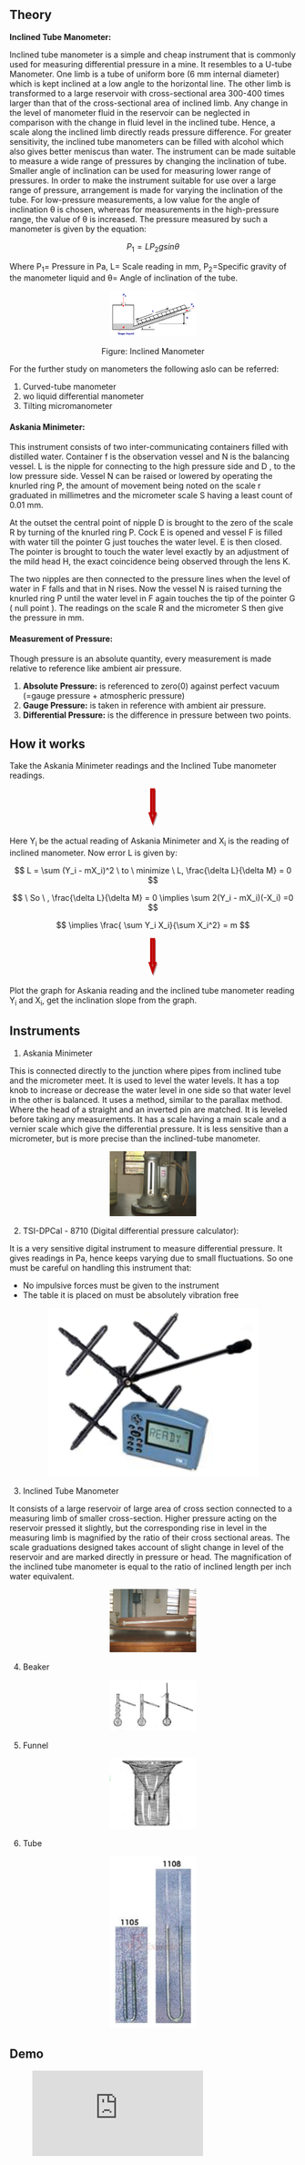 ## Theory

**Inclined Tube Manometer:**

Inclined tube manometer is a simple and cheap instrument that is commonly used for measuring differential pressure in a mine. It resembles to a U-tube Manometer. One limb is a tube of uniform bore (6 mm internal diameter) which is kept inclined at a low angle to the horizontal line. The other limb is transformed to a large reservoir with cross-sectional area 300-400 times larger than that of the cross-sectional area of inclined limb. Any change in the level of manometer fluid in the reservoir can be neglected in comparison with the change in fluid level in the inclined tube. Hence, a scale along the inclined limb directly reads pressure difference. For greater sensitivity, the inclined tube manometers can be filled with alcohol which also gives better meniscus than water. The instrument can be made suitable to measure a wide range of pressures by changing the inclination of tube. Smaller angle of inclination can be used for measuring lower range of pressures. In order to make the instrument suitable for use over a large range of pressure, arrangement is made for varying the inclination of the tube. For low-pressure measurements, a low value for the angle of inclination θ is chosen, whereas for measurements in the high-pressure range, the value of θ is increased. The pressure measured by such a manometer is given by the equation:

$$ P_1 = LP_2gsin \theta $$

Where P<sub>1</sub>= Pressure in Pa, L= Scale reading in mm, P<sub>2</sub>=Specific gravity of the manometer liquid and θ= Angle of inclination of the tube.

<div align="center">
<img src="images/calib-theory1.jpg" width="30%">
<p> Figure: Inclined Manometer</p>
</div>

For the further study on manometers the following aslo can be referred:

1. Curved-tube manometer
2. wo liquid differential manometer
3. Tilting micromanometer

#### **Askania Minimeter:**
This instrument consists of two inter-communicating containers filled with distilled water. Container f is the observation vessel and N is the balancing vessel. L is the nipple for connecting to the high pressure side and D , to the low pressure side. Vessel N can be raised or lowered by operating the knurled ring P, the amount of movement being noted on the scale r graduated in millimetres and the micrometer scale S having a least count of 0.01 mm.

At the outset the central point of nipple D is brought to the zero of the scale R by turning of the knurled ring P. Cock E is opened and vessel F is filled with water till the pointer G just touches the water level. E is then closed. The pointer is brought to touch the water level exactly by an adjustment of the mild head H, the exact coincidence being observed through the lens K.

The two nipples are then connected to the pressure lines when the level of water in F falls and that in N rises. Now the vessel N is raised turning the knurled ring P until the water level in F again touches the tip of the pointer G ( null point ). The readings on the scale R and the micrometer S then give the pressure in mm.

#### **Measurement of Pressure:**
Though pressure is an absolute quantity, every measurement is made relative to reference like ambient air pressure.

1. **Absolute Pressure:** is referenced to zero(0) against perfect vacuum (=gauge pressure + atmospheric pressure)
2. **Gauge Pressure:** is taken in reference with ambient air pressure.
3. **Differential Pressure:** is the difference in pressure between two points.

## How it works

Take the Askania Minimeter readings and the Inclined Tube manometer readings.
<div align="center">
<img src="images/arrow.jpg" >
</div>

Here Y<sub>i</sub> be the actual reading of Askania Minimeter and X<sub>i</sub> is the reading of inclined manometer. Now error L is given by:

$$ L = \sum (Y_i - mX_i)^2  \ to \ minimize \ L, \frac{\delta L}{\delta M} = 0 $$

$$ \ So \ , \frac{\delta L}{\delta M} = 0 \implies \sum 2(Y_i - mX_i)(-X_i) =0 $$

$$ \implies \frac{ \sum Y_i X_i}{\sum X_i^2} = m $$

<div align="center">
<img src="images/arrow.jpg" >
</div>

Plot the graph for Askania reading and the inclined tube manometer reading Y<sub>i</sub> and X<sub>i</sub>, get the inclination slope from the graph.



## Instruments

1. Askania Minimeter

This is connected directly to the junction where pipes from inclined tube and the micrometer meet. It is used to level the water levels. It has a top knob to increase or decrease the water level in one side so that water level in the other is balanced. It uses a method, similar to the parallax method. Where the head of a straight and an inverted pin are matched. It is leveled before taking any measurements. It has a scale having a main scale and a vernier scale which give the differential pressure. It is less sensitive than a micrometer, but is more precise than the inclined-tube manometer.
<div align="center">
<img src="images/askania-minimeter.jpg" width="30%">
</div>




2. TSI-DPCal - 8710 (Digital differential pressure calculator):

It is a very sensitive digital instrument to measure differential pressure. It gives readings in Pa, hence keeps varying due to small fluctuations. So one must be careful on handling this instrument that:
  -  No impulsive forces must be given to the instrument
  -  The table it is placed on must be absolutely vibration free

<div align="center">
<img src="images/TSI-DPCal-8710.jpg" >
</div>

3. Inclined Tube Manometer

It consists of a large reservoir of large area of cross section connected to a measuring limb of smaller cross-section. Higher pressure acting on the reservoir pressed it slightly, but the corresponding rise in level in the measuring limb is magnified by the ratio of their cross sectional areas. The scale graduations designed takes account of slight change in level of the reservoir and are marked directly in pressure or head. The magnification of the inclined tube manometer is equal to the ratio of inclined length per inch water equivalent.
<div align="center">
<img src="images/inclined-tube-manometer.jpg" width="30%">
</div>



4. Beaker
<div align="center">
<img src="images/beaker.jpg" width="30%">
</div>

5. Funnel
<div align="center">
<img src="images/funnel.jpg" width="30%">
</div>


6. Tube
<div align="center">
<img src="images/tube.jpg" width="30%">
</div>


## Demo

<!-- blank line -->
<figure class="video_container">
  <iframe src="https://www.youtube.com/embed/Qw4kbBQtoUk" frameborder="0" allowfullscreen="true"> </iframe>
</figure>
<!-- blank line --> 


<script id="MathJax-script" async src="https://cdn.jsdelivr.net/npm/mathjax@3/es5/tex-mml-chtml.js"></script>